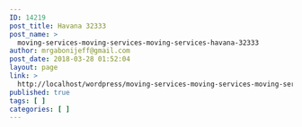 ```yaml
---
ID: 14219
post_title: Havana 32333
post_name: >
  moving-services-moving-services-moving-services-havana-32333
author: mrgabonijeff@gmail.com
post_date: 2018-03-28 01:52:04
layout: page
link: >
  http://localhost/wordpress/moving-services-moving-services-moving-services-havana-32333/
published: true
tags: [ ]
categories: [ ]
---
```

